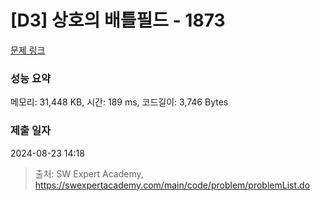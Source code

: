 # [D3] 상호의 배틀필드 - 1873 

[문제 링크](https://swexpertacademy.com/main/code/problem/problemDetail.do?contestProbId=AV5LyE7KD2ADFAXc) 

### 성능 요약

메모리: 31,448 KB, 시간: 189 ms, 코드길이: 3,746 Bytes

### 제출 일자

2024-08-23 14:18



> 출처: SW Expert Academy, https://swexpertacademy.com/main/code/problem/problemList.do